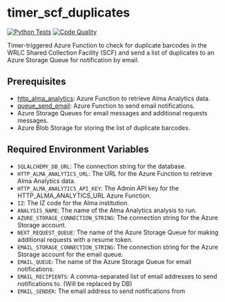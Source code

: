 # timer_scf_duplicates

[![Python Tests](https://github.com/wrlc/timer_scf_duplicates/actions/workflows/tests.yml/badge.svg)](https://github.com/wrlc/timer_scf_duplicates/actions/workflows/tests.yml)
[![Code Quality](https://github.com/wrlc/timer_scf_duplicates/actions/workflows/code-quality.yml/badge.svg)](https://github.com/wrlc/timer_scf_duplicates/actions/workflows/code-quality.yml)


Timer-triggered Azure Function to check for duplicate barcodes in the WRLC Shared Collection Facility (SCF) and send
a list of duplicates to an Azure Storage Queue for notification by email.

## Prerequisites

- [http_alma_analytics](https://github.com/WRLC/http_alma_analytics): Azure Function to retrieve Alma Analytics data.
- [queue_send_email](https://github.com/WRLC/queue_send_email): Azure Function to send email notifications.
- Azure Storage Queues for email messages and additional requests messages.
- Azure Blob Storage for storing the list of duplicate barcodes.


## Required Environment Variables

- `SQLALCHEMY_DB_URL`: The connection string for the database.
- `HTTP_ALMA_ANALYTICS_URL`: The URL for the Azure Function to retrieve Alma Analytics data.
- `HTTP_ALMA_ANALYTICS_API_KEY`: The Admin API key for the HTTP_ALMA_ANALYTICS_URL Azure Function.
- `IZ`: The IZ code for the Alma institution.
- `ANALYSIS_NAME`: The name of the Alma Analytics analysis to run.
- `AZURE_STORAGE_CONNECTION_STRING`: The connection string for the Azure Storage account.
- `NEXT_REQUEST_QUEUE`: The name of the Azure Storage Queue for making additional requests with a resume token.
- `EMAIL_STORAGE_CONNECTION_STRING`: The connection string for the Azure Storage account for the email queue.
- `EMAIL_QUEUE`: The name of the Azure Storage Queue for email notifications.
- `EMAIL_RECIPIENTS`: A comma-separated list of email addresses to send notifications to. (Will be replaced by DB)
- `EMAIL_SENDER`: The email address to send notifications from
